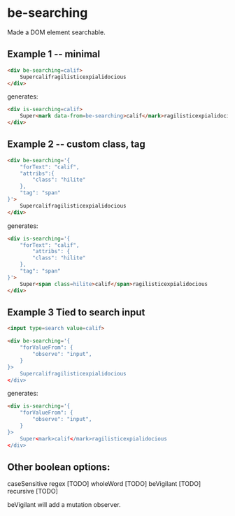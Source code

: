# be-searching 

Made a DOM element searchable.

## Example 1 -- minimal

```html
<div be-searching=calif>
    Supercalifragilisticexpialidocious
</div>
```

generates:

```html
<div is-searching=calif>
    Super<mark data-from=be-searching>calif</mark>ragilisticexpialidocious
</div>
```

## Example 2 -- custom class, tag

```html
<div be-searching='{
    "forText": "calif",
    "attribs":{
        "class": "hilite"
    },
    "tag": "span"
}'>
    Supercalifragilisticexpialidocious
</div>
```

generates:

```html
<div is-searching='{
    "forText": "calif",
        "attribs": {
        "class": "hilite"
    },
    "tag": "span"
}'>
    Super<span class=hilite>calif</span>ragilisticexpialidocious
</div>
```

## Example 3 Tied to search input

```html
<input type=search value=calif>

<div be-searching='{
    "forValueFrom": {
        "observe": "input",
    }
}>
    Supercalifragilisticexpialidocious
</div>

```

generates:

```html
<div is-searching='{
    "forValueFrom": {
        "observe": "input",
    }
}>
    Super<mark>calif</mark>ragilisticexpialidocious
</div>
```

## Other boolean options: 

caseSensitive
regex [TODO]
wholeWord [TODO]
beVigilant [TODO]
recursive [TODO]

beVigilant will add a mutation observer.






